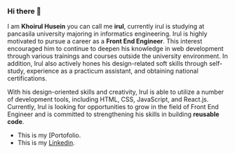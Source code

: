 ### Hi there 👋

I am **Khoirul Husein** you can call me **irul**, currently irul is studying at pancasila university majoring in informatics engineering. Irul is highly motivated to pursue a career as a **Front End Engineer**. This interest encouraged him to continue to deepen his knowledge in web development through various trainings and courses outside the university environment. In addition, Irul also actively hones his design-related soft skills through self-study, experience as a practicum assistant, and obtaining national certifications.

With his design-oriented skills and creativity, Irul is able to utilize a number of development tools, including HTML, CSS, JavaScript, and React.js. Currently, Irul is looking for opportunities to grow in the field of Front End Engineer and is committed to strengthening his skills in building **reusable code**.

- This is my [Portofolio[](https://khoirulhusein.notion.site/My-Portofolio-b49b3d95db464f7a858f80c11a2ee332?pvs=4](https://www.figma.com/proto/vUn5OTJEbwzCwIlZTzCNC1/Portofolio-MSIB?node-id=3-282&scaling=scale-down-width)).
- This is my [Linkedin](https://www.linkedin.com/in/khoirul-husein/).


<!--
**KhoirulHusein/KhoirulHusein** is a ✨ _special_ ✨ repository because its `README.md` (this file) appears on your GitHub profile.

Here are some ideas to get you started:

- 🔭 I’m currently working on ...
- 🌱 I’m currently learning ...
- 👯 I’m looking to collaborate on ...
- 🤔 I’m looking for help with ...
- 💬 Ask me about ...
- 📫 How to reach me: ...
- 😄 Pronouns: ...
- ⚡ Fun fact: ...
-->
